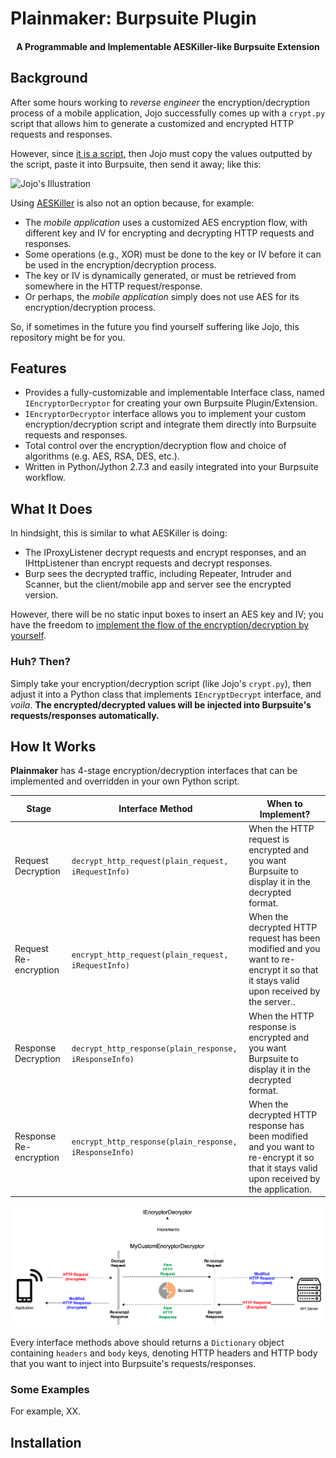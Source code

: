 # Plainmaker: Burpsuite Plugin

<h4 align="center">A Programmable and Implementable AESKiller-like Burpsuite Extension<a href="https://github.com/chrisandoryan/Nethive-Project" target="_blank"></a></h4>

## Background
After some hours working to *reverse engineer* the encryption/decryption process of a mobile application, Jojo successfully comes up with a `crypt.py` script that allows him to generate a customized and encrypted HTTP requests and responses.

However, since <ins>it is a script</ins>, then Jojo must copy the values outputted by the script, paste it into Burpsuite, then send it away; like this:

![Jojo's Illustration](graphics/JojosTrouble.gif)

Using <a href="https://github.com/Ebryx/AES-Killer" target="_blank">AESKiller</a> is also not an option because, for example: 
- The *mobile application* uses a customized AES encryption flow, with different key and IV for encrypting and decrypting HTTP requests and responses.
- Some operations (e.g., XOR) must be done to the key or IV  before it can be used in the encryption/decryption process.
- The key or IV is dynamically generated, or must be retrieved from somewhere in the HTTP request/response.
- Or perhaps, the *mobile application* simply does not use AES for its encryption/decryption process.

So, if sometimes in the future you find yourself suffering like Jojo, this repository might be for you.

## Features

- Provides a fully-customizable and implementable Interface class, named `IEncryptorDecryptor` for creating your own Burpsuite Plugin/Extension.
- `IEncryptorDecryptor` interface allows you to implement your custom encryption/decryption script and integrate them directly into Burpsuite requests and responses.
- Total control over the encryption/decryption flow and choice of algorithms (e.g. AES, RSA, DES, etc.).
- Written in Python/Jython 2.7.3 and easily integrated into your Burpsuite workflow.

## What It Does
In hindsight, this is similar to what AESKiller is doing:
- The IProxyListener decrypt requests and encrypt responses, and an IHttpListener than encrypt requests and decrypt responses.
- Burp sees the decrypted traffic, including Repeater, Intruder and Scanner, but the client/mobile app and server see the encrypted version.

However, there will be no static input boxes to insert an AES key and IV; you have the freedom to <ins>implement the flow of the encryption/decryption by yourself</ins>.

### Huh? Then?
Simply take your encryption/decryption script (like Jojo's `crypt.py`), then adjust it into a Python class that implements `IEncryptDecrypt` interface, and *voila*. **The encrypted/decrypted values will be injected into Burpsuite's requests/responses automatically.**

## How It Works
**Plainmaker** has 4-stage encryption/decryption interfaces that can be implemented and overridden in your own Python script.

| **Stage**              	| Interface Method                                       	| When to Implement?                                                                                                                        	|
|------------------------	|--------------------------------------------------------	|-------------------------------------------------------------------------------------------------------------------------------------------	|
| Request Decryption     	| `decrypt_http_request(plain_request, iRequestInfo)`    	| When the HTTP request is encrypted and you want Burpsuite to display it in the decrypted format.                                                                            	|
| Request Re-encryption  	| `encrypt_http_request(plain_request, iRequestInfo)`    	| When the decrypted HTTP request has been modified and you want to re-encrypt it so that it stays valid upon received by the server..      	|
| Response Decryption    	| `decrypt_http_response(plain_response, iResponseInfo)` 	| When the HTTP response is encrypted and you want Burpsuite to display it in the decrypted format.                                                                           	|
| Response Re-encryption 	| `encrypt_http_response(plain_response, iResponseInfo)` 	| When the decrypted HTTP response has been modified and you want to re-encrypt it so that it stays valid upon received by the application. 	|

![Plainmaker Illustration](graphics/Plainmaker-Architecture.png)

Every interface methods above should returns a `Dictionary` object containing `headers` and `body` keys, denoting HTTP headers and HTTP body that you want to inject into Burpsuite's requests/responses.

### Some Examples
For example, XX.

## Installation
